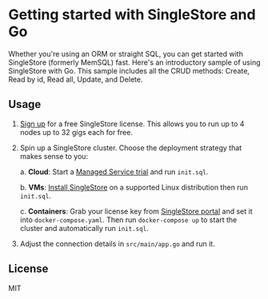Getting started with SingleStore and Go
=======================================


Whether you're using an ORM or straight SQL, you can get started with SingleStore (formerly MemSQL) fast. Here's an introductory sample of using SingleStore with Go. This sample includes all the CRUD methods: Create, Read by id, Read all, Update, and Delete.

Usage
-----

1. [Sign up](https://msql.co/2E8aBa2) for a free SingleStore license. This allows you to run up to 4 nodes up to 32 gigs each for free.

2. Spin up a SingleStore cluster. Choose the deployment strategy that makes sense to you:

   a. **Cloud**: Start a [Managed Service trial](https://msql.co/3iQ0SE8) and run `init.sql`.
   
   b. **VMs**: [Install SingleStore](https://msql.co/3ay2PCb) on a supported Linux distribution then run `init.sql`.
   
   c. **Containers**: Grab your license key from [SingleStore portal](https://msql.co/3fZoxjO) and set it into `docker-compose.yaml`. Then run `docker-compose up` to start the cluster and automatically run `init.sql`.

3. Adjust the connection details in `src/main/app.go` and run it.


License
-------

MIT
